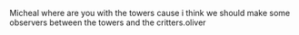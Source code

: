 Micheal where are you with the towers cause i think we should make some observers between the towers and the critters.oliver
